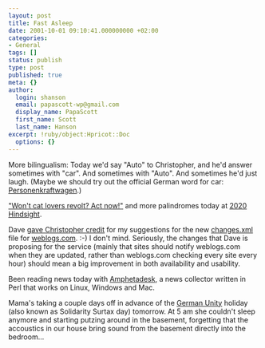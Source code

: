 ```yaml
---
layout: post
title: Fast Asleep
date: 2001-10-01 09:10:41.000000000 +02:00
categories:
- General
tags: []
status: publish
type: post
published: true
meta: {}
author:
  login: shanson
  email: papascott-wp@gmail.com
  display_name: PapaScott
  first_name: Scott
  last_name: Hanson
excerpt: !ruby/object:Hpricot::Doc
  options: {}
---
```

<p>More bilingualism: Today we'd say "Auto" to Christopher, and he'd answer sometimes with "car". And sometimes with "Auto". And sometimes he'd just laugh. (Maybe we should try out the official German word for car: <a href="http://www-zr.statistik-bund.de/zeitreih/def/def0918.htm">Personenkraftwagen</a>.)</p>
<p><a href="http://www.2020hindsight.org/2001/10/02.html">"Won't cat lovers revolt? Act now!"</a> and more palindromes today at <a href="http://www.2020hindsight.org/">2020 Hindsight</a>.</p>
<p>Dave <a href="http://groups.yahoo.com/group/weblogs-com/message/30">gave Christopher credit</a> for my suggestions for the new <a href="http://static.userland.com/weblogs/changes.xml">changes.xml</a> file for <a href="http://newhome.weblogs.com">weblogs.com</a>. :-) I don't mind. Seriously, the changes that Dave is proposing for the service (mainly that sites should notify weblogs.com when they are updated, rather than weblogs.com checking every site every hour) should mean a big improvement in both availability and usability.</p>
<p>Been reading news today with <a href="http://www.disobey.com/amphetadesk/">Amphetadesk</a>, a news collector written in Perl that works on Linux, Windows and Mac.</p>
<p>Mama's taking a couple days off in advance of the <a href="http://www.deutsche-einheit-2001.de/">German Unity</a> holiday (also known as Solidarity Surtax day) tomorrow. At 5 am she couldn't sleep anymore and starting putzing around in the basement, forgetting that the accoustics in our house bring sound from the basement directly into the bedroom...</p>
